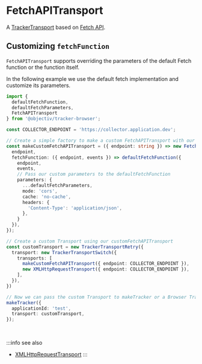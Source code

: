 # FetchAPITransport

A [TrackerTransport](/tracking/api-reference/core/TrackerConsole.md) based on [Fetch API](https://developer.mozilla.org/en-US/docs/Web/API/Fetch_API).

## Customizing `fetchFunction`
`FetchAPITransport` supports overriding the parameters of the default Fetch function or the function itself.

In the following example we use the default fetch implementation and customize its parameters.  

```typescript
import { 
  defaultFetchFunction, 
  defaultFetchParameters, 
  FetchAPITransport 
} from '@objectiv/tracker-browser';

const COLLECTOR_ENDPOINT = 'https://collector.application.dev';

// Create a simple factory to make a custom FetchAPITransport with our customFetchParameters.  
const makeCustomFetchAPITransport = ({ endpoint: string }) => new FetchAPITransport({
  endpoint,
  fetchFunction: ({ endpoint, events }) => defaultFetchFunction({
    endpoint,
    events,
    // Pass our custom parameters to the defaultFetchFunction
    parameters: {
      ...defaultFetchParameters,
      mode: 'cors',
      cache: 'no-cache',
      headers: {
        'Content-Type': 'application/json',
      },
    }
  }),
});

// Create a custom Transport using our customFetchAPITransport
const customTransport = new TrackerTransportRetry({
  transport: new TrackerTransportSwitch({
    transports: [
      makeCustomFetchAPITransport({ endpoint: COLLECTOR_ENDPOINT }),
      new XMLHttpRequestTransport({ endpoint: COLLECTOR_ENDPOINT }),
    ],
  }),
})

// Now we can pass the custom Transport to makeTracker or a Browser Tracker instance
makeTracker({
  applicationId: 'test',
  transport: customTransport,
});
```

<br />

:::info see also
- [XMLHttpRequestTransport](/tracking/api-reference/transports/XMLHttpRequestTransport.md)
:::
